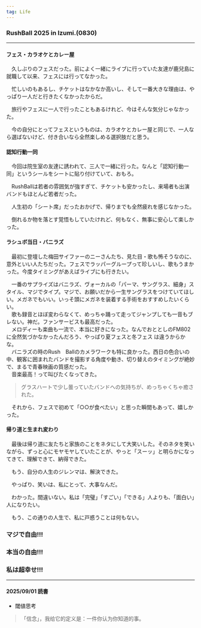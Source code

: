 ```yaml
---
tag: Life
---
```


### RushBall 2025 in Izumi.(0830)  

---  

#### フェス・カラオケとカレー屋　　

　久しぶりのフェスだった。前によく一緒にライブに行っていた友達が鹿兒島に就職して以来、フェスには行ってなかった。

　忙しいのもあるし、チケットはなかなか高いし、そして一番大きな理由は、やっぱり一人だと行きたくなかったからだ。  

　旅行やフェスに一人で行ったこともあるけれど、今はそんな気分じゃなかった。  

　今の自分にとってフェスというものは、カラオケとカレー屋と同じで、一人なら選ばないけど、付き合いなら全然楽しめる選択肢だと思う。  


#### 認知行動一同　　

　今回は院生室の友達に誘われて、三人で一緒に行った。なんと「認知行動一同」というシールをシートに貼り付けていて、おもろ。

　RushBallは若者の雰囲気が強すぎて、チケットも安かったし、来場者も出演バンドもほとんど若者だった。  

　人生初の「シート席」だったおかげで、帰りまでも全然疲れを感じなかった。  

　倒れるか物を落とす覚悟もしていたけれど、何もなく、無事に安心して楽しかった。  


#### ラシュボ当日・バニラズ

　最初に登壇した梅田サイファーのニーさんたち、見た目・歌も怖そうなのに、意外といい人たちだった。フェスでラッパーグループって珍しいし、歌もうまかった。今度タイミングがあえばライブにも行きたい。  

　一番のサプライズはバニラズ、ヴォーカルの「パーマ、サングラス、細身」スタイル、マジでタイプ。マジで、お願いだから一生サングラスをつけていてほしい。メガネでもいい。いっそ頭にメガネを装着する手術をおすすめしたいくらい。  
　歌も録音とほぼ変わらなくて、めっちゃ踊って走ってジャンプしても一音もブレない。神だ。ファンサービスも最高だった。  
　メロディーも楽曲も一流で、本当に好きになった。なんでおととしのFM802に全然気づかなかったんだろう、やっぱり夏フェスと冬フェス
は違うからかな。  
　バニラズの時のRush　Ballのカメラワークも特に良かった。西日の色合いの中、観客に囲まれたバンドを撮影する角度や動き、切り替えのタイミングが絶妙で、まるで青春映画の質感だった。  
　音楽最高！って叫びたくなってきた。    

> グラスハートで少し曇っていたバンドへの気持ちが、めっちゃくちゃ癒された。  

　それから、フェスで初めて「○○が食べたい」と思った瞬間もあって、嬉しかった。  



#### 帰り道と生まれ変わり

　最後は帰り道に友たちと家族のことをネタにして大笑いした。そのネタを笑いながら、ずっと心にモヤモヤしていたことが、やっと「スーッ」と明らかになってきて、理解できて、納得できた。  

　もう、自分の人生のジレンマは、解決できた。    

　やっぱり、笑いは、私にとって、大事なんだ。    

　わかった。間違いない。私は「完璧」「すごい」「できる」人よりも、「面白い」人になりたい。  

　もう、この通りの人生で、私に戸惑うことは何もない。 

### マジで自由!!!  
### 本当の自由!!!  
### 私は超幸せ!!!


---


#### 2025/09/01 読書
- 閾値思考　　
> 「信念」，我给它的定义是：一件你认为你知道的事。  
